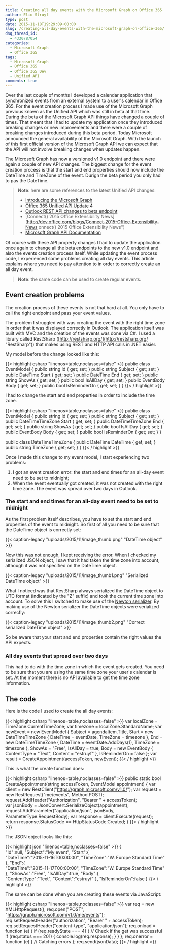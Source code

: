 ```yaml
---
title: Creating all day events with the Microsoft Graph on Office 365
author: Elio Struyf
type: post
date: 2015-11-18T19:29:09+00:00
slug: /creating-all-day-events-with-the-microsoft-graph-on-office-365/
dsq_thread_id:
  - 4330787054
categories:
  - Microsoft Graph
  - Office 365
tags:
  - Microsoft Graph
  - Office 365
  - Office 365 Dev
  - Unified API
comments: true
---
```


Over the last couple of months I developed a calendar application that synchronized events from an external system to a user's calendar in Office 365. For the event creation process I made use of the Microsoft Graph previous known as the Unified API which was still in beta at that time. During the beta of the Microsoft Graph API things have changed a couple of times. That meant that I had to update my application once they introduced breaking changes or new improvements and there were a couple of breaking changes introduced during this beta period. Today Microsoft announced the general availability of the Microsoft Graph. With the launch of this first official version of the Microsoft Graph API we can expect that the API will not involve breaking changes when updates happen.

The Microsoft Graph has now a versioned v1.0 endpoint and there were again a couple of new API changes. The biggest change for the event creation process is that the start and end properties should now include the DateTime and TimeZone of the event. Durign the beta period you only had to pas the DateTime.

> **Note**: here are some references to the latest Unified API changes:
> 
> *   [Introducing the Microsoft Graph](https://blogs.office.com/2015/11/18/day-at-connect-introducing-the-microsoft-graph/ "Introducing the Microsoft Graph")
> *   [Office 365 Unified API Update 4](http://dev.office.com/blogs/Update-4-on-Office-365-unified-API "Office 365 ified API Update 4")
> *   [Outlook REST API changes to beta endpoint](http://blogs.msdn.com/b/exchangedev/archive/2015/10/14/tlook-rest-api-changes-to-beta-endpoint-part-ii.aspx "Outlook REST API changes to beta endpoint")
> *   [Connect() 2015 Office Extensibility News](http://dev.office.com/blogs/Connect-2015-Office-Extensibility-News onnect() 2015 Office Extensibility News")
> *   [Microsoft Graph API Documentation](https://graph.microsoft.io/ "Microsoft Graph API Documentation")

Of course with these API property changes I had to update the application once again to change all the beta endpoints to the new v1.0 endpoint and also the events creation process itself. While updating the event process code, I experienced some problems creating all day events. This article explains where you need to pay attention to in order to correctly create an all day event.

> **Note**: the same code can be used to create regular events.

## Event creation problems

The creation process of these events is not that hard at all. You only have to call the right endpoint and pass your event values.

The problem I struggled with was creating the event with the right time zone in order that it was displayed correctly in Outlook. The application itself was built with MVC and the creation of the events was done via C#. I used a library called RestSharp ([http://restsharp.org/](http://restsharp.org/ "RestSharp")) that makes using REST and HTTP API calls in .NET easier.

My model before the change looked like this:

{{< highlight csharp "linenos=table,noclasses=false" >}}
public class EventModel
{
    public string Id { get; set; }
    public string Subject { get; set; }
    public DateTime Start { get; set; }
    public DateTime End { get; set; }
    public string ShowAs { get; set; }
    public bool IsAllDay { get; set; }
    public EventBody Body { get; set; }
    public bool IsReminderOn { get; set; }
}
{{< / highlight >}}

I had to change the start and end properties in order to include the time zone.

{{< highlight csharp "linenos=table,noclasses=false" >}}
public class EventModel
{
    public string Id { get; set; }
    public string Subject { get; set; }
    public DateTimeTimeZone Start { get; set; }
    public DateTimeTimeZone End { get; set; }
    public string ShowAs { get; set; }
    public bool IsAllDay { get; set; }
    public EventBody Body { get; set; }
    public bool IsReminderOn { get; set; }
}

public class DateTimeTimeZone
{
    public DateTime DateTime { get; set; }
    public string TimeZone { get; set; }
}
{{< / highlight >}}

Once I made this change to my event model, I start experiencing two problems:

1.  I got an event creation error: the start and end times for an all-day event need to be set to midnight;
2.  When the event eventually got created, it was not created with the right time zone. The event was spread over two days in Outlook.

### The start and end times for an all-day event need to be set to midnight

As the first problem itself describes, you have to set the start and end properties of the event to midnight. So first of all you need to be sure that the DateTime object is correctly set:

{{< caption-legacy "uploads/2015/11/image_thumb.png" "DateTime object" >}}

Now this was not enough, I kept receiving the error. When I checked my serialized JSON object, I saw that it had taken the time zone into account, although it was not specified on the DateTime object.

{{< caption-legacy "uploads/2015/11/image_thumb1.png" "Serialized DateTime object" >}}

What I noticed was that RestSharp always serialized the DateTime object to UTC format (indicated by the "Z" suffix) and took the current time zone into account. To solve this I switched to make use of the [Newton serializer](https://www.nuget.org/packages/newtonsoft.json/).  By making use of the Newton serializer the DateTime objects were serialized correctly:

{{< caption-legacy "uploads/2015/11/image_thumb2.png" "Correct serialized DateTime object" >}}

So be aware that your start and end properties contain the right values the API expects.

### All day events that spread over two days

This had to do with the time zone in which the event gets created. You need to be sure that you are using the same time zone your user's calendar is set. At the moment there is no API available to get the time zone information.

## The code

Here is the code I used to create the all day events:

{{< highlight csharp "linenos=table,noclasses=false" >}}
var localZone = TimeZone.CurrentTimeZone;
var timezone = localZone.StandardName;
var newEvent = new EventModel
{
    Subject = agendaItem.Title,
    Start = new DateTimeTimeZone { DateTime = eventDate, TimeZone = timezone },
    End = new DateTimeTimeZone { DateTime = eventDate.AddDays(1), TimeZone = timezone },
    ShowAs = "Free",
    IsAllDay = true,
    Body = new EventBody { ContentType = "Text", Content = "estruyf" },
    IsReminderOn = false
};
var result = CreateAppointment(accessToken, newEvent);
{{< / highlight >}}

This is what the create function does:

{{< highlight csharp "linenos=table,noclasses=false" >}}
public static bool CreateAppointment(string accessToken, EventModel appointment)
{
    var client = new RestClient("https://graph.microsoft.com/v1.0/");
    var request = new RestRequest("me/events", Method.POST);
    request.AddHeader("Authorization", "Bearer " + accessToken);    
    var jsonBody = JsonConvert.SerializeObject(appointment);
    request.AddParameter("application/json", jsonBody, ParameterType.RequestBody);
    var response = client.Execute(request);
    return response.StatusCode == HttpStatusCode.Created;
}
{{< / highlight >}}

The JSON object looks like this:

{{< highlight json "linenos=table,noclasses=false" >}}
{  
   "Id":null,
   "Subject":"My event",
   "Start":{  
      "DateTime":"2015-11-16T00:00:00",
      "TimeZone":"W. Europe Standard Time"
   },
   "End":{  
      "DateTime":"2015-11-17T00:00:00",
      "TimeZone":"W. Europe Standard Time"
   },
   "ShowAs":"Free",
   "IsAllDay":true,
   "Body":{  
      "ContentType":"Text",
      "Content":"estruyf"
   },
   "IsReminderOn":false
}
{{< / highlight >}}

The same can be done when you are creating these events via JavaScript:

{{< highlight csharp "linenos=table,noclasses=false" >}}
var req = new XMLHttpRequest();
req.open("POST", "https://graph.microsoft.com/v1.0/me/events");
req.setRequestHeader("authorization", "Bearer " + accessToken);
req.setRequestHeader("content-type", "application/json");
req.onload = function (e) {
    if (req.readyState === 4) {
        // Check if the get was successful
        if (req.status === 201) {
            console.log(req.response);
        }
    }
};
req.onerror = function (e) {
    // Catching errors
};
req.send(jsonData);
{{< / highlight >}}